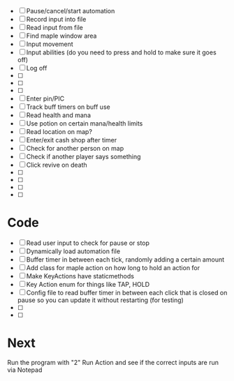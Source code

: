 - [ ] Pause/cancel/start automation
- [ ] Record input into file
- [ ] Read input from file
- [ ] Find maple window area
- [ ] Input movement
- [ ] Input abilities (do you need to press and hold to make sure it goes off)
- [ ] Log off
- [ ] 
- [ ] 
- [ ] 
- [ ] Enter pin/PIC
- [ ] Track buff timers on buff use
- [ ] Read health and mana
- [ ] Use potion on certain mana/health limits
- [ ] Read location on map?
- [ ] Enter/exit cash shop after timer
- [ ] Check for another person on map
- [ ] Check if another player says something 
- [ ] Click revive on death
- [ ] 
- [ ] 
- [ ] 
- [ ] 

# Code

- [ ] Read user input to check for pause or stop
- [ ] Dynamically load automation file
- [ ] Buffer timer in between each tick, randomly adding a certain amount
- [ ] Add class for maple action on how long to hold an action for
- [ ] Make KeyActions have staticmethods
- [ ] Key Action enum for things like TAP, HOLD
- [ ] Config file to read buffer timer in between each click
        that is closed on pause so you can update it without restarting (for testing)
- [ ] 
- [ ] 

# Next
Run the program with "2" Run Action and see
if the correct inputs are run via Notepad